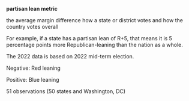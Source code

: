 **partisan lean metric**

the average margin difference how a state or district votes and how the country votes overall

For example, if a state has a partisan lean of R+5, that means it is 5 percentage points more Republican-leaning than the nation as a whole.

The 2022 data is based on 2022 mid-term election. 



Negative: Red leaning 

Positive: Blue leaning



51 observations (50 states and Washington, DC)
